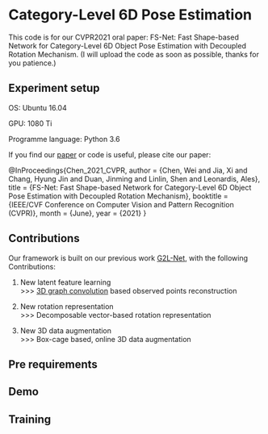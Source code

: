 # Category-Level 6D Pose Estimation

This code is for our CVPR2021 oral paper: FS-Net: Fast Shape-based Network for Category-Level 6D Object Pose Estimation with Decoupled Rotation Mechanism. (I will upload the code as soon as possible, thanks for you patience.)

## Experiment setup

OS: Ubuntu 16.04

GPU: 1080 Ti

Programme language: Python 3.6
 
If you find our [paper](http://arxiv.org/abs/2103.07054) or code is useful, please cite our paper:

@InProceedings{Chen_2021_CVPR,
author = {Chen, Wei and Jia, Xi and Chang, Hyung Jin and Duan, Jinming and Linlin, Shen and Leonardis, Ales},
title = {FS-Net: Fast Shape-based Network for Category-Level 6D Object Pose Estimation with Decoupled Rotation Mechanism},
booktitle = {IEEE/CVF Conference on Computer Vision and Pattern Recognition (CVPR)},
month = {June},
year = {2021}
}


## Contributions
Our framework is built on our previous work [G2L-Net](https://github.com/DC1991/G2L_Net), with the following Contributions:
 1. New latent feature learning  
        >>> [3D graph convolution](https://github.com/j1a0m0e4sNTU/3dgcn/issues) based observed points reconstruction

 2. New rotation representation  
        >>> Decomposable vector-based rotation representation

 3. New 3D data augmentation  
        >>> Box-cage based, online 3D data augmentation



## Pre requirements

## Demo

## Training
